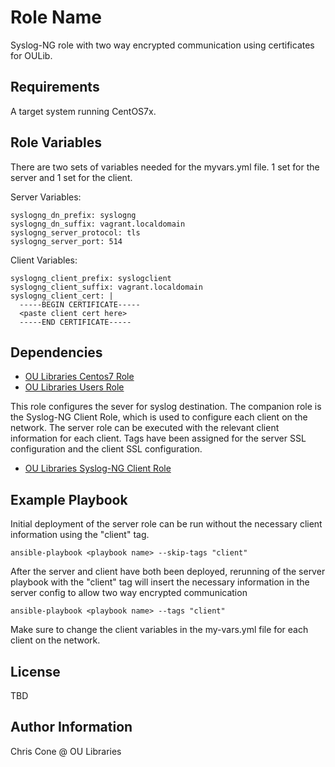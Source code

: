 Role Name
=========

Syslog-NG role with two way encrypted communication using certificates for OULib.

Requirements
------------

A target system running CentOS7x.

Role Variables
--------------

There are two sets of variables needed for the myvars.yml file. 1 set for the server and 1 set for the client.

Server Variables:

	syslogng_dn_prefix: syslogng
	syslogng_dn_suffix: vagrant.localdomain
	syslogng_server_protocol: tls
	syslogng_server_port: 514

Client Variables:

	syslogng_client_prefix: syslogclient
	syslogng_client_suffix: vagrant.localdomain
	syslogng_client_cert: |
	  -----BEGIN CERTIFICATE-----
	  <paste client cert here>
	  -----END CERTIFICATE-----

Dependencies
------------

* [OU Libraries Centos7 Role](https://github.com/OULibraries/ansible-role-centos7)
* [OU Libraries Users Role](https://github.com/OULibraries/ansible-role-users)

This role configures the sever for syslog destination. The companion role is the Syslog-NG Client Role, which is used to configure each client on the network. The server role can be executed with the relevant client information for each client. Tags have been assigned for the server SSL configuration and the client SSL configuration.

* [OU Libraries Syslog-NG Client Role](https://github.com/OULibraries/ansible-role-syslogng-client)


Example Playbook
----------------

Initial deployment of the server role can be run without the necessary client information using the "client" tag. 

	ansible-playbook <playbook name> --skip-tags "client"

After the server and client have both been deployed, rerunning of the server playbook with the "client" tag will insert the necessary information in the server config to allow two way encrypted communication

	ansible-playbook <playbook name> --tags "client"

Make sure to change the client variables in the my-vars.yml file for each client on the network. 

License
-------

TBD

Author Information
------------------

Chris Cone @ OU Libraries
